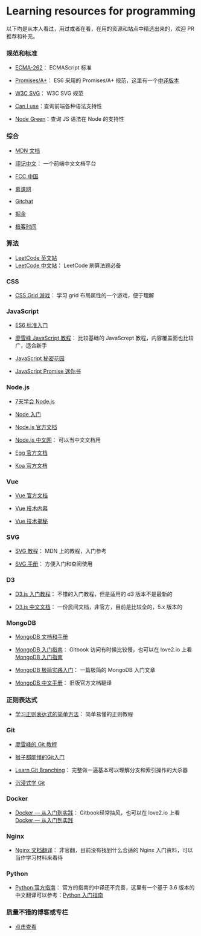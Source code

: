 # Learning resources for programming

以下均是从本人看过，用过或者在看，在用的资源和站点中精选出来的，欢迎 PR 推荐和补充。

### 规范和标准
- [ECMA-262](https://tc39.github.io/ecma262/)：
ECMAScript 标准

- [Promises/A+](https://promisesaplus.com/)：
ES6 采用的 Promises/A+ 规范，这里有一个[中译版本](http://www.ituring.com.cn/article/66566)

- [W3C SVG](https://www.w3.org/Graphics/SVG/)：
W3C SVG 规范

- [Can I use](https://caniuse.com/)：查询前端各种语法支持性

- [Node Green](https://node.green/)：查询 JS 语法在 Node 的支持性

### 综合
- [MDN 文档](https://developer.mozilla.org/zh-CN/)

- [印记中文](https://docschina.org/)：
一个前端中文文档平台

- [FCC 中国](https://www.freecodecamp.one/)

- [慕课网](https://www.imooc.com/)

- [Gitchat](http://gitbook.cn/)

- [掘金](https://juejin.im/)

- [极客时间](https://time.geekbang.org/)

### 算法
- [LeetCode 英文站](https://leetcode.com/)
- [LeetCode 中文站](https://leetcode-cn.com/)：
LeetCode 刷算法题必备

### CSS
- [CSS Grid 游戏](https://cssgridgarden.com/)：
学习 grid 布局属性的一个游戏，便于理解

### JavaScript
- [ES6 标准入门](http://es6.ruanyifeng.com/)

- [廖雪峰 JavaScript 教程](https://www.liaoxuefeng.com/wiki/001434446689867b27157e896e74d51a89c25cc8b43bdb3000)：
比较基础的 JavaScrept 教程，内容覆盖面也比较广，适合新手

- [JavaScript 秘密花园](http://bonsaiden.github.io/JavaScript-Garden/zh/)

- [JavaScript Promise 迷你书](http://liubin.org/promises-book/)

### Node.js
- [7天学会 Node.js](https://www.lvtao.net/content/book/node.js.htm#1)

- [Node 入门](https://www.nodebeginner.org/index-zh-cn.html)

- [Node.js 官方文档](https://nodejs.org/en/docs/)

- [Node.js 中文网](http://nodejs.cn/)：
可以当中文文档用

- [Egg 官方文档](https://eggjs.app/)

- [Koa 官方文档](https://koa.bootcss.com/)

### Vue
- [Vue 官方文档](https://cn.vuejs.org/)

- [Vue 技术内幕](http://hcysun.me/vue-design/)

- [Vue 技术揭秘](https://ustbhuangyi.github.io/vue-analysis/)

### SVG
- [SVG 教程](https://developer.mozilla.org/en-US/docs/Web/SVG/Tutorial)：
MDN 上的教程，入门参考

- [SVG 手册](http://know.webhek.com/svg/svg-home.html)：
方便入门和查阅使用

### D3
- [D3.js 入门教程](http://wiki.jikexueyuan.com/project/d3wiki/)：
不错的入门教程，但是适用的 d3 版本不是最新的

- [D3.js 中文文档](https://d3js.org.cn/)：
一份民间文档，非官方，目前是比较全的，5.x 版本的

### MongoDB
- [MongoDB 文档和手册](https://docs.mongodb.com/)

- [MongoDB 入门指南](https://jockchou.gitbooks.io/getting-started-with-mongodb/content/book/introduction.html)：
Gitbook 访问有时候比较慢，也可以在 love2.io 上看 [MongoDB 入门指南](https://love2.io/@funkkiid/doc/Getting-Started-with-MongoDB)

- [MongoDB 极简实践入门](https://github.com/StevenSLXie/Tutorials-for-Web-Developers/blob/master/MongoDB%20%E6%9E%81%E7%AE%80%E5%AE%9E%E8%B7%B5%E5%85%A5%E9%97%A8.md)：
一篇极简的 MongoDB 入门文章

- [MongoDB 中文手册](http://www.mongoing.com/docs/)：
旧版官方文档翻译

### 正则表达式
- [学习正则表达式的简单方法](https://github.com/cdoco/learn-regex-zh)：
简单易懂的正则教程

### Git
- [廖雪峰的 Git 教程](https://www.liaoxuefeng.com/wiki/0013739516305929606dd18361248578c67b8067c8c017b000)

- [猴子都能懂的Git入门](https://backlog.com/git-tutorial/cn/contents/)

- [Learn Git Branching](https://learngitbranching.js.org/)：
完整做一遍基本可以理解分支和索引操作的大杀器

- [沉浸式学 Git](http://igit.linuxtoy.org/index.html)

### Docker
- [Docker — 从入门到实践](https://yeasy.gitbooks.io/docker_practice/content/)：
Gitbook经常抽风，也可以在 love2.io 上看 [Docker — 从入门到实践](https://love2.io/@ayamefing/doc/docker_practice)

### Nginx
- [Nginx 文档翻译](https://docshome.gitbooks.io/nginx-docs/content/)：
非官翻，目前没有找到什么合适的 Nginx 入门资料，可以当作学习材料来看待

### Python
- [Python 官方指南](https://docs.python.org/3/tutorial/index.html)：
官方的指南的中译还不完善，这里有一个基于 3.6 版本的中文翻译可以参考：[Python 入门指南](http://www.pythondoc.com/pythontutorial3/index.html)

### 质量不错的博客或专栏
- [点击查看](https://github.com/Samhanx/Program-Learning-Resources/blob/master/Remarked-Blogs.md)

